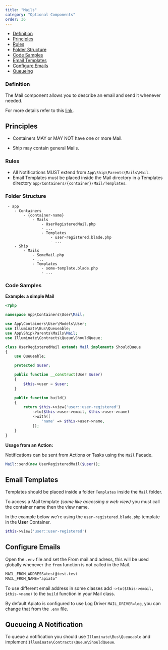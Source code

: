 ```yaml
---
title: "Mails"
category: "Optional Components"
order: 36
---
```


* [Definition](#definition)
* [Principles](#principles)
* [Rules](#rules)
* [Folder Structure](#folder-structure)
* [Code Samples](#code-samples)
* [Email Templates](#Templates)
* [Configure Emails](#config)
* [Queueing](#Queueing)

<a name="definition"></a>

### Definition

The Mail component allows you to describe an email and send it whenever needed. 

For more details refer to this [link](https://laravel.com/docs/mail).

<a name="principles"></a>

## Principles

- Containers MAY or MAY NOT have one or more Mail.

- Ship may contain general Mails.


<a name="rules"></a>

### Rules

- All Notifications MUST extend from `App\Ship\Parents\Mails\Mail`.
- Email Templates must be placed inside the Mail directory in a Templates directory `app/Containers/{container}/Mail/Templates`.

<a name="folder-structure"></a>

### Folder Structure

```
 - app
    - Containers
        - {container-name}
            - Mails
                - UserRegisteredMail.php
                - ...
                - Templates
                    - user-registered.blade.php
                    - ...
    - Ship
        - Mails
            - SomeMail.php
            - ...
            - Templates
                - some-template.blade.php
                - ...
```

<a name="code-samples"></a>

### Code Samples

**Example: a simple Mail**

```php
<?php

namespace App\Containers\User\Mail;

use App\Containers\User\Models\User;
use Illuminate\Bus\Queueable;
use App\Ship\Parents\Mails\Mail;
use Illuminate\Contracts\Queue\ShouldQueue;

class UserRegisteredMail extends Mail implements ShouldQueue
{
    use Queueable;

    protected $user;

    public function __construct(User $user)
    {
        $this->user = $user;
    }

    public function build()
    {
        return $this->view('user::user-registered')
            ->to($this->user->email, $this->user->name)
            ->with([
                'name' => $this->user->name,
            ]);
    }
}
```

**Usage from an Action:**

Notifications can be sent from Actions or Tasks using the `Mail` Facade.

```php
Mail::send(new UserRegisteredMail($user));
```


<a name="Templates"></a>
## Email Templates

Templates should be placed inside a folder `Templates` inside the `Mail` folder.

To access a Mail template *(same like accessing a web view)* you must call the container name then the view name.   

In the example below we're using the `user-registered.blade.php` template in the **User** Container.

```php
$this->view('user::user-registered')
```


<a name="config"></a>
## Configure Emails

Open the `.env` file and set the From mail and adress, this will be used globally whenever the `from` function is not called in the Mail. 

```markdown
MAIL_FROM_ADDRESS=test@test.test
MAIL_FROM_NAME="apiato"
```
To use different email address in some classes add `->to($this->email, $this->name)` to the `build` function in your Mail class. 

By default Apiato is configured to use Log Driver `MAIL_DRIVER=log`, you can change that from the `.env` file.

<a name="Queueing"></a>
## Queueing A Notification 

To queue a notification you should use `Illuminate\Bus\Queueable` and implement `Illuminate\Contracts\Queue\ShouldQueue`.
